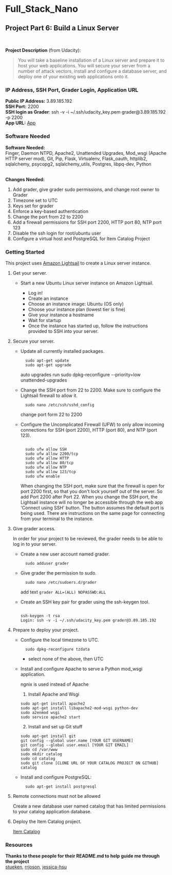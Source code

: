 # Full_Stack_Nano

<h2>Project Part 6: Build a Linux Server</h2>
</br>
<p><strong>Project Description</strong> (from Udacity):</p>
<blockquote>
<p>You will take a baseline installation of a Linux server and prepare it to host your web applications. You will secure your server from a number of attack vectors, install and configure a database server, and deploy one of your existing web applications onto it.</p>
</blockquote>
<h3>IP Address, SSH Port, Grader Login, Application URL</h3>
<p><strong>Public IP Address:</strong> 3.89.185.192 <br>
<strong>SSH Port:</strong> 2200 <br>
<strong>SSH login as Grader</strong>:  ssh -v -i ~/.ssh/udacity_key.pem grader@3.89.185.192 -p 2200<br>
<strong>App URL:</strong> <a href="" rel="nofollow"> App </a>
<h3>Software Needed</h3>
<p><strong>Software Needed:</strong> <br>
Finger, Daemon NTPD, Apache2, Unattended Upgrades, Mod_wsgi (Apache HTTP server mod), Git, Pip, Flask, Virtualenv, Flask_oauth, httplib2, sqlalchemy, psycopg2, sqlalchemy_utils, Postgres, libpq-dev, Python
<br><br></p>
<p><strong>Changes Needed:</strong><br></p>
<ol>
<li>Add grader, give grader sudo permissions, and change root owner to Grader <br></li>
<li>Timezone set to UTC <br></li>
<li>Keys set for grader <br></li>
<li>Enforce a key-based authentication <br></li>
<li>Change the port from 22 to 2200 <br></li>
<li>Add a firewall permissions for SSH port 2200, HTTP port 80, NTP port 123 <br></li>
<li>Disable the ssh login for root/ubuntu user <br></li>
<li>Configure a virtual host and PostgreSQL for Item Catalog Project</li>
</ol>
<h3>Getting Started</h3>
<p>This project uses <a href="https://amazonlightsail.com/" rel="nofollow">Amazon Lightsail</a> to create a Linux server instance.</p>
<ol>
<li>
<p>Get your server.</p>
<ul>
<li>
<p>Start a new Ubuntu Linux server instance on Amazon Lightsail.</p>
<ul>
<li>Log in!</li>
<li>Create an instance</li>
<li>Choose an instance image: Ubuntu (OS only)</li>
<li>Choose your instance plan (lowest tier is fine)</li>
<li>Give your instance a hostname</li>
<li>Wait for startup</li>
<li>Once the instance has started up, follow the instructions provided to SSH into your server.</li>
</ul>
</li>
</ul>
</li>
<li>
<p>Secure your server.</p>
<ul>
<li>
<p>Update all currently installed packages.</p>
<pre><code>  sudo apt-get update
  sudo apt-get upgrade
</code></pre>
<p>auto upgrades run
sudo dpkg-reconfigure --priority=low unattended-upgrades</p>
</li>
<li>
<p>Change the SSH port from 22 to 2200. Make sure to configure the Lightsail firewall to allow it.</p>
<pre><code>  sudo nano /etc/ssh/sshd_config
</code></pre>
<p>change port form 22 to 2200</p>
</li>
<li>
<p>Configure the Uncomplicated Firewall (UFW) to only allow incoming connections for SSH (port 2200), HTTP (port 80), and NTP (port 123).</p>
<pre><code>  
  sudo ufw allow SSH
  sudo ufw allow 2200/tcp
  sudo ufw allow HTTP
  sudo ufw allow 80/tcp
  sudo ufw allow NTP
  sudo ufw allow 123/tcp
  sudo ufw enable
</code></pre>
<p>When changing the SSH port, make sure that the firewall is open for port 2200 first, so that you don't lock yourself out of the server. So add Port 2200 after Port 22. When you change the SSH port, the Lightsail instance will no longer be accessible through the web app 'Connect using SSH' button. The button assumes the default port is being used. There are instructions on the same page for connecting from your terminal to the instance.</p>
</li>
</ul>
</li>
<li>
<p>Give grader access.</p>
<p>In order for your project to be reviewed, the grader needs to be able to log in to your server.</p>
<ul>
<li>
<p>Create a new user account named grader.</p>
<pre><code>  sudo adduser grader
</code></pre>
</li>
<li>
<p>Give grader the permission to sudo.</p>
<pre><code>  sudo nano /etc/sudoers.d/grader
</code></pre>
<p>add text <code>grader ALL=(ALL) NOPASSWD:ALL</code></p>
</li>
<li>
<p>Create an SSH key pair for grader using the ssh-keygen tool.</p>
<pre><code>
ssh-keygen -t rsa
Login: ssh -v -i ~/.ssh/udacity_key.pem grader@3.89.185.192
</code></pre>
</li>
</ul>
</li>
<li>
<p>Prepare to deploy your project.</p>
<ul>
<li>
<p>Configure the local timezone to UTC.</p>
<pre><code>  sudo dpkg-reconfigure tzdata
</code></pre>
<ul>
<li>select none of the above, then UTC</li>
</ul>
</li>
<li>
<p>Install and configure Apache to serve a Python mod_wsgi application.</p>
<p>ngnix is used instead of Apache</p>
<ol>
<li>Install Apache and Wsgi</li>
</ol>
<pre><code>sudo apt-get install apache2
sudo apt-get install libapache2-mod-wsgi python-dev
sudo a2enmod wsgi
sudo service apache2 start
</code></pre>
<ol start="2">
<li>Install and set up Git stuff</li>
</ol>
<pre><code>sudo apt-get install git
git config --global user.name [YOUR GIT USERNAME]
git config --global user.email [YOUR GIT EMAIL]
sudo cd /var/www
sudo mkdir catalog
sudo cd catalog
sudo git clone [CLONE URL OF YOUR CATALOG PROJECT ON GITHUB] catalog
</code></pre>
<p></p>
</li>
<li>
<p>Install and configure PostgreSQL:</p>
<pre><code>  sudo apt-get install postgresql
</code></pre>
</li>
</ul>
</li>
<li>
<p>Remote connections must not be allowed</p>
<p>Create a new database user named catalog that has limited permissions to your catalog application database.</p>

</li>
<li>
<p>Deploy the Item Catalog project.</p>
<p><a href="http://3.89.185.192" rel="nofollow">Item Catalog</a></p>
</li>
</ol>
<h3>Resources</h3>
<p><strong>Thanks to these people for their README.md to help guide me through the project</strong> <br>
<a href="https://github.com/stueken/FSND-P5_Linux-Server-Configuration">stueken</a>,
<a href="https://github.com/rrjoson/udacity-linux-server-configuration">rrjoson</a>,
<a href="https://github.com/jessica-hsu/Full-stack-Nanodegree/tree/master/project7">jessica-hsu</a>
</article>